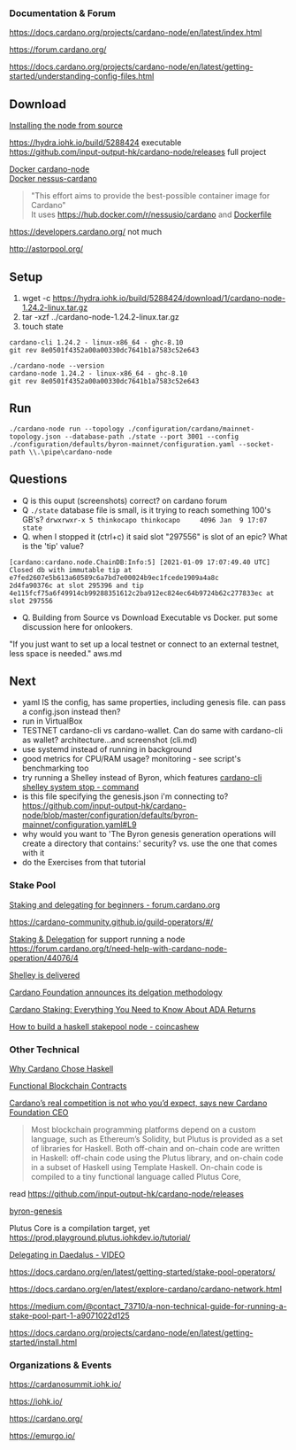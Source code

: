 ### Documentation & Forum
https://docs.cardano.org/projects/cardano-node/en/latest/index.html

https://forum.cardano.org/

https://docs.cardano.org/projects/cardano-node/en/latest/getting-started/understanding-config-files.html

## Download
[Installing the node from source](https://docs.cardano.org/projects/cardano-node/en/latest/getting-started/install.html)

https://hydra.iohk.io/build/5288424 executable  
https://github.com/input-output-hk/cardano-node/releases full project

[Docker cardano-node](https://hub.docker.com/r/inputoutput/cardano-node)  
[Docker nessus-cardano](https://github.com/tdiesler/nessus-cardano)  

> "This effort aims to provide the best-possible container image for Cardano"  
It uses https://hub.docker.com/r/nessusio/cardano and [Dockerfile](https://github.com/tdiesler/nessus-cardano/blob/master/node/docker/Dockerfile)

https://developers.cardano.org/ not much

http://astorpool.org/

## Setup
1. wget -c https://hydra.iohk.io/build/5288424/download/1/cardano-node-1.24.2-linux.tar.gz
2. tar -xzf ../cardano-node-1.24.2-linux.tar.gz
3. touch state

```
cardano-cli 1.24.2 - linux-x86_64 - ghc-8.10
git rev 8e0501f4352a00a00330dc7641b1a7583c52e643

./cardano-node --version
cardano-node 1.24.2 - linux-x86_64 - ghc-8.10
git rev 8e0501f4352a00a00330dc7641b1a7583c52e643
```

## Run
```
./cardano-node run --topology ./configuration/cardano/mainnet-topology.json --database-path ./state --port 3001 --config ./configuration/defaults/byron-mainnet/configuration.yaml --socket-path \\.\pipe\cardano-node
```

## Questions
- Q is this ouput (screenshots) correct? on cardano forum
- Q `./state` database file is small, is it trying to reach something 100's GB's? `drwxrwxr-x 5 thinkocapo thinkocapo     4096 Jan  9 17:07 state`
- Q. when I stopped it (ctrl+c) it said slot "297556" is slot of an epic? What is the 'tip' value?
```
[cardano:cardano.node.ChainDB:Info:5] [2021-01-09 17:07:49.40 UTC] Closed db with immutable tip at e7fed2607e5b613a60589c6a7bd7e00024b9ec1fcede1909a4a8c
2d4fa90376c at slot 295396 and tip 4e115fcf75a6f49914cb99288351612c2ba912ec824ec64b9724b62c277833ec at slot 297556
```
- Q. Building from Source vs Download Executable vs Docker. put some discussion here for onlookers.

"If you just want to set up a local testnet or connect to an external testnet, less space is needed." aws.md

## Next
- yaml IS the config, has same properties, including genesis file. can pass a config.json instead then?
- run in VirtualBox
- TESTNET cardano-cli vs cardano-wallet. Can do same with cardano-cli as wallet? architecture...and screenshot (cli.md)
- use systemd instead of running in background
- good metrics for CPU/RAM usage? monitoring - see script's benchmarking too
- try running a Shelley instead of Byron, which features [cardano-cli shelley system stop - command](https://docs.cardano.org/projects/cardano-node/en/latest/reference/cardano-node-cli-reference.html)
- is this file specifying the genesis.json i'm connecting to?
https://github.com/input-output-hk/cardano-node/blob/master/configuration/defaults/byron-mainnet/configuration.yaml#L9
- why would you want to 'The Byron genesis generation operations will create a directory that contains:'
security? vs. use the one that comes with it
- do the Exercises from that tutorial


### Stake Pool
[Staking and delegating for beginners - forum.cardano.org](https://forum.cardano.org/t/staking-and-delegating-for-beginners-a-step-by-step-guide/36681)

https://cardano-community.github.io/guild-operators/#/

[Staking & Delegation](https://forum.cardano.org/c/staking-delegation/156) for support running a node  
https://forum.cardano.org/t/need-help-with-cardano-node-operation/44076/4

[Shelley is delivered](https://forum.cardano.org/t/shelley-is-delivered/36502)

[Cardano Foundation announces its delgation methodology](https://forum.cardano.org/t/cardano-foundation-announces-its-delegation-methodology/41090)

[Cardano Staking: Everything You Need to Know About ADA Returns](https://cryptobriefing.com/cardano-staking-ada-returns/)

[How to build a haskell stakepool node - coincashew](https://www.coincashew.com/coins/overview-ada/guide-how-to-build-a-haskell-stakepool-node)

### Other Technical
[Why Cardano Chose Haskell](https://forum.cardano.org/t/why-cardano-chose-haskell-and-why-you-should-care/43085)

[Functional Blockchain Contracts](https://iohk.io/en/research/library/papers/functional-blockchain-contracts)

[Cardano’s real competition is not who you’d expect, says new Cardano Foundation CEO](https://forum.cardano.org/t/cardanos-real-competition-is-not-who-youd-expect-says-new-cardano-foundation-ceo/40903)

> Most blockchain programming platforms depend on a custom language, such as Ethereum’s Solidity, but Plutus is provided as a set of libraries for Haskell. Both off-chain and on-chain code are written in Haskell: off-chain code using the Plutus library, and on-chain code in a subset of Haskell using Template Haskell. On-chain code is compiled to a tiny functional language called Plutus Core,

read https://github.com/input-output-hk/cardano-node/releases

[byron-genesis](https://github.com/input-output-hk/cardano-node/blob/master/doc/reference/byron-genesis.md)

Plutus Core is a compilation target, yet https://prod.playground.plutus.iohkdev.io/tutorial/

[Delegating in Daedalus - VIDEO](https://www.youtube.com/watch?v=VtkjM_0k4R0&feature=emb_logo)


https://docs.cardano.org/en/latest/getting-started/stake-pool-operators/

https://docs.cardano.org/en/latest/explore-cardano/cardano-network.html

https://medium.com/@contact_73710/a-non-technical-guide-for-running-a-stake-pool-part-1-a9071022d125

https://docs.cardano.org/projects/cardano-node/en/latest/getting-started/install.html

### Organizations & Events
https://cardanosummit.iohk.io/

https://iohk.io/

https://cardano.org/

https://emurgo.io/

